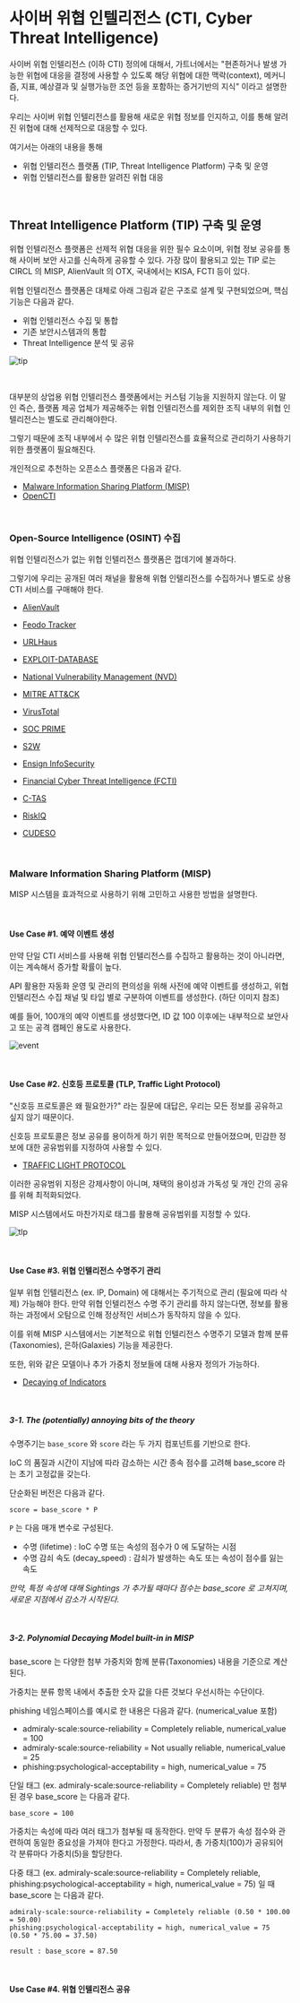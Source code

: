 # 사이버 위협 인텔리전스 (CTI, Cyber Threat Intelligence)

사이버 위협 인텔리전스 (이하 CTI) 정의에 대해서, 가트너에서는 "현존하거나 발생 가능한 위협에 대응을 결정에 사용할 수 있도록 해당 위협에 대한 맥락(context), 메커니즘, 지표, 예상결과 및 실행가능한 조언 등을 포함하는 증거기반의 지식" 이라고 설명한다.

우리는 사이버 위협 인텔리전스를 활용해 새로운 위협 정보를 인지하고, 이를 통해 알려진 위협에 대해 선제적으로 대응할 수 있다.

여기서는 아래의 내용을 통해  

* 위협 인텔리전스 플랫폼 (TIP, Threat Intelligence Platform) 구축 및 운영
* 위협 인텔리전스를 활용한 알려진 위협 대응

<br>

## Threat Intelligence Platform (TIP) 구축 및 운영

위협 인텔리전스 플랫폼은 선제적 위협 대응을 위한 필수 요소이며, 위협 정보 공유를 통해 사이버 보안 사고를 신속하게 공유할 수 있다. 
가장 많이 활용되고 있는 TIP 로는 CIRCL 의 MISP, AlienVault 의 OTX, 국내에서는 KISA, FCTI 등이 있다.

위협 인텔리전스 플랫폼은 대체로 아래 그림과 같은 구조로 설계 및 구현되었으며, 핵심 기능은 다음과 같다.

* 위협 인텔리전스 수집 및 통합
* 기존 보안시스템과의 통합
* Threat Intelligence 분석 및 공유

![tip](./images/tip.png)

<br>

대부분의 상업용 위협 인텔리전스 플랫폼에서는 커스텀 기능을 지원하지 않는다.
이 말인 즉슨, 플랫폼 제공 업체가 제공해주는 위협 인텔리전스를 제외한 조직 내부의 위협 인텔리전스는 별도로 관리해야한다.

그렇기 때문에 조직 내부에서 수 많은 위협 인텔리전스를 효율적으로 관리하기 사용하기 위한 플랫폼이 필요해진다.

개인적으로 추천하는 오픈소스 플랫폼은 다음과 같다.

* [Malware Information Sharing Platform (MISP)](https://www.misp-project.org/)
* [OpenCTI](https://www.opencti.io/en/)

<br>

### Open-Source Intelligence (OSINT) 수집

위협 인텔리전스가 없는 위협 인텔리전스 플랫폼은 껍데기에 불과하다. 

그렇기에 우리는 공개된 여러 채널을 활용해 위협 인텔리전스를 수집하거나 별도로 상용 CTI 서비스를 구매해야 한다.

* [AlienVault](https://otx.alienvault.com/)
* [Feodo Tracker](https://feodotracker.abuse.ch/)
* [URLHaus](https://urlhaus.abuse.ch/)
* [EXPLOIT-DATABASE](https://www.exploit-db.com/)
* [National Vulnerability Management (NVD)](https://nvd.nist.gov/)
* [MITRE ATT&CK](https://github.com/mitre/cti)


* [VirusTotal](https://www.virustotal.com)
* [SOC PRIME](https://socprime.com/)
* [S2W](https://s2w.inc/)
* [Ensign InfoSecurity](https://www.ensigninfosecurity.com/)
* [Financial Cyber Threat Intelligence (FCTI)]()
* [C-TAS](https://cshare.krcert.or.kr:8443/index)
* [RiskIQ](https://www.riskiq.com/)
* [CUDESO](https://www.cudeso.be/index.html)

<br>

### Malware Information Sharing Platform (MISP)

MISP 시스템을 효과적으로 사용하기 위해 고민하고 사용한 방법을 설명한다.

<br>

#### Use Case #1. 예약 이벤트 생성

만약 단일 CTI 서비스를 사용해 위협 인텔리전스를 수집하고 활용하는 것이 아니라면, 이는 계속해서 증가할 확률이 높다.

API 활용한 자동화 운영 및 관리의 편의성을 위해 사전에 예약 이벤트를 생성하고, 위협 인텔리전스 수집 채널 및 타입 별로 구분하여 이벤트를 생성한다. (하단 이미지 참조)

예를 들어, 100개의 예약 이벤트를 생성했다면, ID 값 100 이후에는 내부적으로 보안사고 또는 공격 캠페인 용도로 사용한다.

![event](./images/event.png)

<br>

#### Use Case #2. 신호등 프로토콜 (TLP, Traffic Light Protocol)

"신호등 프로토콜은 왜 필요한가?" 라는 질문에 대답은, 우리는 모든 정보를 공유하고 싶지 않기 때문이다.

신호등 프로토콜은 정보 공유를 용이하게 하기 위한 목적으로 만들어졌으며, 민감한 정보에 대한 공유범위를 지정하여 사용할 수 있다.

* [TRAFFIC LIGHT PROTOCOL](https://www.first.org/tlp/)


이러한 공유범위 지정은 강제사항이 아니며, 채택의 용이성과 가독성 및 개인 간의 공유를 위해 최적화되었다.

MISP 시스템에서도 마찬가지로 태그를 활용해 공유범위를 지정할 수 있다.  

![tlp](./images/tlp.png)

<br>

#### Use Case #3. 위협 인텔리전스 수명주기 관리

일부 위협 인텔리전스 (ex. IP, Domain) 에 대해서는 주기적으로 관리 (필요에 따라 삭제) 가능해야 한다. 
만약 위협 인텔리전스 수명 주기 관리를 하지 않는다면, 정보를 활용하는 과정에서 오탐으로 인해 정상적인 서비스가 동작하지 않을 수 있다.

이를 위해 MISP 시스템에서는 기본적으로 위협 인텔리전스 수명주기 모델과 함께 분류(Taxonomies), 은하(Galaxies) 기능을 제공한다.

또한, 위와 같은 모델이나 추가 가중치 정보들에 대해 사용자 정의가 가능하다.

* [Decaying of Indicators](https://www.misp-project.org/2019/09/12/Decaying-Of-Indicators.html/)

<br>

##### 3-1. The (potentially) annoying bits of the theory

수명주기는 `base_score` 와 `score` 라는 두 가지 컴포넌트를 기반으로 한다. 

IoC 의 품질과 시간이 지남에 따라 감소하는 시간 종속 점수를 고려해 base_score 라는 초기 고정값을 갖는다.

단순화된 버전은 다음과 같다.

```text
score = base_score * P
```

`P` 는 다음 매개 변수로 구성된다.
* 수명 (lifetime) : IoC 수명 또는 속성의 점수가 0 에 도달하는 시점
* 수명 감쇠 속도 (decay_speed) : 감쇠가 발생하는 속도 또는 속성이 점수를 잃는 속도

*만약, 특정 속성에 대해 Sightings 가 추가될 때마다 점수는 base_score 로 고쳐지며, 새로운 지점에서 감소가 시작된다.*

<br>

##### 3-2. Polynomial Decaying Model built-in in MISP

base_score 는 다양한 첨부 가중치와 함께 분류(Taxonomies) 내용을 기준으로 계산된다. 

가중치는 분류 항목 내에서 추출한 숫자 값을 다른 것보다 우선시하는 수단이다.

phishing 네임스페이스를 예시로 한 내용은 다음과 같다. (numerical_value 포함)

* admiraly-scale:source-reliability = Completely reliable, numerical_value = 100
* admiraly-scale:source-reliability = Not usually reliable, numerical_value = 25
* phishing:psychological-acceptability = high, numerical_value = 75

단일 태그 (ex. admiraly-scale:source-reliability = Completely reliable) 만 첨부된 경우 base_score 는 다음과 같다.
```text
base_score = 100
```

가중치는 속성에 따라 여러 태그가 첨부될 때 동작한다. 만약 두 분류가 속성 점수와 관련하여 동일한 중요성을 가져야 한다고 가정한다. 
따라서, 총 가중치(100)가 공유되어 각 분류마다 가중치(5)을 할당한다.

다중 태그 (ex. admiraly-scale:source-reliability = Completely reliable, phishing:psychological-acceptability = high, numerical_value = 75) 일 때 base_score 는 다음과 같다.
```text
admiraly-scale:source-reliability = Completely reliable (0.50 * 100.00 = 50.00)
phishing:psychological-acceptability = high, numerical_value = 75 (0.50 * 75.00 = 37.50)

result : base_score = 87.50 
```

<br>

#### Use Case #4. 위협 인텔리전스 공유


